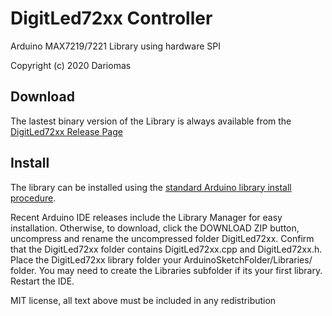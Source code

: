# DigitLed72xx Controller
 
Arduino MAX7219/7221 Library using hardware SPI

Copyright (c) 2020 Dariomas

Download
--------
The lastest binary version of the Library is always available from the 
[DigitLed72xx Release Page](https://github.com/dariomas/DigitLed72xx/releases) 


Install
-------
The library can be installed using the [standard Arduino library install procedure](http://arduino.cc/en/Guide/Libraries).

Recent Arduino IDE releases include the Library Manager for easy installation. Otherwise, to download, click the DOWNLOAD ZIP button, uncompress and rename the uncompressed folder DigitLed72xx. Confirm that the DigitLed72xx folder contains DigitLed72xx.cpp and DigitLed72xx.h. Place the DigitLed72xx library folder your ArduinoSketchFolder/Libraries/ folder. You may need to create the Libraries subfolder if its your first library. Restart the IDE.


MIT license, all text above must be included in any redistribution
